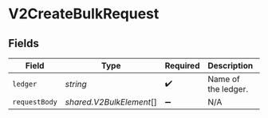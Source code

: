 # V2CreateBulkRequest


## Fields

| Field                    | Type                     | Required                 | Description              | Example                  |
| ------------------------ | ------------------------ | ------------------------ | ------------------------ | ------------------------ |
| `ledger`                 | *string*                 | :heavy_check_mark:       | Name of the ledger.      | ledger001                |
| `requestBody`            | *shared.V2BulkElement*[] | :heavy_minus_sign:       | N/A                      |                          |